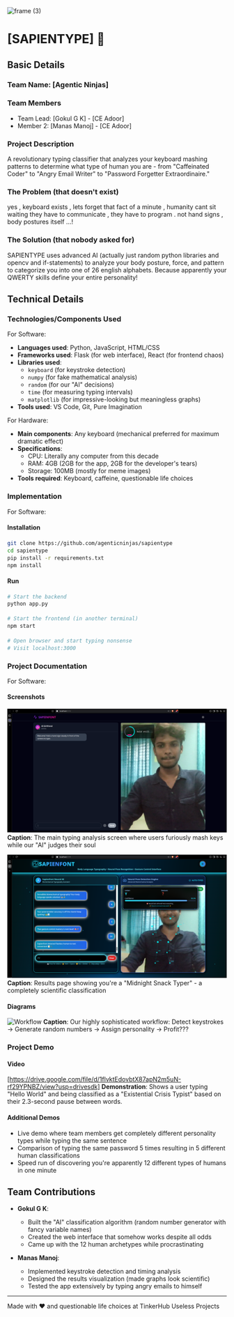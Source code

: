 <img width="3188" height="1202" alt="frame (3)" src="https://github.com/user-attachments/assets/517ad8e9-ad22-457d-9538-a9e62d137cd7" />

# [SAPIENTYPE] 🎯

## Basic Details

### Team Name: [Agentic Ninjas]

### Team Members

- Team Lead: [Gokul G K] - [CE Adoor]
- Member 2: [Manas Manoj] - [CE Adoor]

### Project Description

A revolutionary typing classifier that analyzes your keyboard mashing patterns to determine what type of human you are - from "Caffeinated Coder" to "Angry Email Writer" to "Password Forgetter Extraordinaire."

### The Problem (that doesn't exist)

yes , keyboard exists , lets forget that fact of a minute , humanity cant sit waiting
they have to communicate , they have to program . not hand signs , body postures itself ...!

### The Solution (that nobody asked for)

SAPIENTYPE uses advanced AI (actually just random python libraries and opencv and if-statements) to analyze your body posture, force, and pattern to categorize you into one of 26 english alphabets. Because apparently your QWERTY skills define your entire personality!

## Technical Details

### Technologies/Components Used

For Software:
- **Languages used**: Python, JavaScript, HTML/CSS
- **Frameworks used**: Flask (for web interface), React (for frontend chaos)
- **Libraries used**: 
  - `keyboard` (for keystroke detection)
  - `numpy` (for fake mathematical analysis)
  - `random` (for our "AI" decisions)
  - `time` (for measuring typing intervals)
  - `matplotlib` (for impressive-looking but meaningless graphs)
- **Tools used**: VS Code, Git, Pure Imagination

For Hardware:
- **Main components**: Any keyboard (mechanical preferred for maximum dramatic effect)
- **Specifications**: 
  - CPU: Literally any computer from this decade
  - RAM: 4GB (2GB for the app, 2GB for the developer's tears)
  - Storage: 100MB (mostly for meme images)
- **Tools required**: Keyboard, caffeine, questionable life choices

### Implementation

For Software:

#### Installation
```bash
git clone https://github.com/agenticninjas/sapientype
cd sapientype
pip install -r requirements.txt
npm install
```

#### Run
```bash
# Start the backend
python app.py

# Start the frontend (in another terminal)
npm start

# Open browser and start typing nonsense
# Visit localhost:3000
```

### Project Documentation

For Software:

#### Screenshots

![Screenshot1](/v1.png)
**Caption**: The main typing analysis screen where users furiously mash keys while our "AI" judges their soul

![Screenshot2](/v2.png)
**Caption**: Results page showing you're a "Midnight Snack Typer" - a completely scientific classification


#### Diagrams

![Workflow](diagrams/sapientype_workflow.png)
**Caption**: Our highly sophisticated workflow: Detect keystrokes → Generate random numbers → Assign personality → Profit???

### Project Demo

#### Video
[https://drive.google.com/file/d/1flvktEdovbtX87apN2m5uN-rf29YPNBZ/view?usp=drivesdk]
**Demonstration**: Shows a user typing "Hello World" and being classified as a "Existential Crisis Typist" based on their 2.3-second pause between words.

#### Additional Demos
- Live demo where team members get completely different personality types while typing the same sentence
- Comparison of typing the same password 5 times resulting in 5 different human classifications
- Speed run of discovering you're apparently 12 different types of humans in one minute

## Team Contributions

- **Gokul G K**: 
  - Built the "AI" classification algorithm (random number generator with fancy variable names)
  - Created the web interface that somehow works despite all odds
  - Came up with the 12 human archetypes while procrastinating

- **Manas Manoj**: 
  - Implemented keystroke detection and timing analysis
  - Designed the results visualization (made graphs look scientific)
  - Tested the app extensively by typing angry emails to himself


---

Made with ❤️ and questionable life choices at TinkerHub Useless Projects 
